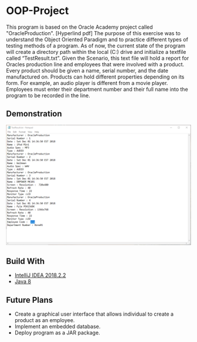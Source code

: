 # OOP-Project

This program is based on the Oracle Academy project called "OracleProduction". [Hyperlind pdf]
The purpose of this exercise was to understand the Object Oriented Paradigm and to practice different types of testing methods of a program.
As of now, the current state of the program will create a directory path within the local (C:) drive and initialize a textfile called “TestResult.txt”.  Given the Scenario, this text file will hold a report for Oracles production line and employees that were involved with a product.
Every product should be given a name, serial number, and the date manufactured on.
Products can hold different properties depending on its form. For example, an audio player is different from a movie player.
Employees must enter their department number and their full name into the program to be recorded in the line. 

## Demonstration
![Alt Text](https://github.com/Carlosperez1001/OOP-Project/blob/master/README_Res/demo1.png)
## Build With 
* [IntelliJ IDEA 2018.2.2](https://www.jetbrains.com/idea/)
* [Java 8](https://www.oracle.com/technetwork/java/javase/downloads/jdk8-downloads-2133151.html)

## Future Plans
* Create a graphical user interface that allows individual to create a product as an employee.
* Implement an embedded database.
* Deploy program as a JAR package.	
	
